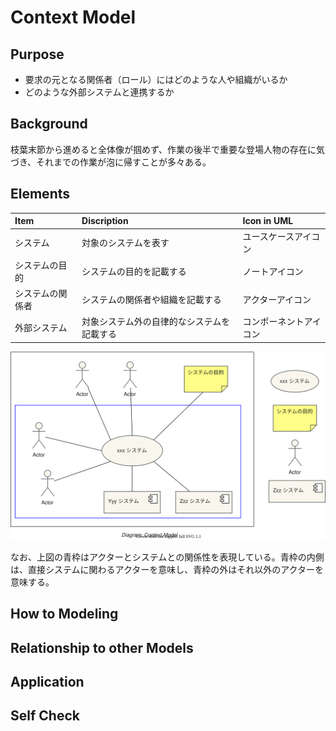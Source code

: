 # Context Model

## Purpose

- 要求の元となる関係者（ロール）にはどのような人や組織がいるか
- どのような外部システムと連携するか

## Background

枝葉末節から進めると全体像が掴めず、作業の後半で重要な登場人物の存在に気づき、それまでの作業が泡に帰すことが多々ある。

## Elements

|Item|Discription|Icon in UML|
|:--|:--|:--|
|システム|対象のシステムを表す|ユースケースアイコン|
|システムの目的|システムの目的を記載する|ノートアイコン|
|システムの関係者|システムの関係者や組織を記載する|アクターアイコン|
|外部システム|対象システム外の自律的なシステムを記載する|コンポーネントアイコン|

![](./ContextModel.drawio.svg)

なお、上図の青枠はアクターとシステムとの関係性を表現している。青枠の内側は、直接システムに関わるアクターを意味し、青枠の外はそれ以外のアクターを意味する。

## How to Modeling

## Relationship to other Models

## Application

## Self Check
